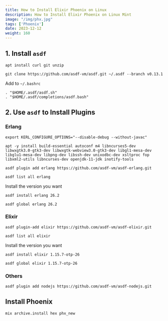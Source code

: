 ```yaml
---
title: How to Install Elixir Phoenix on Linux
description: How to Install Elixir Phoenix on Linux Mint
image: "/img/phx.jpg"
tags: ['Phoenix']
date: 2023-12-12
weight: 160
---
```



## 1. Install `asdf`

```
apt install curl git unzip

git clone https://github.com/asdf-vm/asdf.git ~/.asdf --branch v0.13.1
```

Add to `~/.bashrc`

```
. "$HOME/.asdf/asdf.sh"
. "$HOME/.asdf/completions/asdf.bash"
```


## 2. Use `asdf` to Install Plugins


### Erlang

<!-- apt-get -y install build-essential autoconf m4 libncurses5-dev libwxgtk3.0-gtk3-dev libwxgtk-webview3.0-gtk3-dev libgl1-mesa-dev libglu1-mesa-dev libpng-dev libssh-dev unixodbc-dev xsltproc fop libxml2-utils libncurses-dev openjdk-11-jdk inotify-tools -->

```
export KERL_CONFIGURE_OPTIONS="--disable-debug --without-javac"

apt -y install build-essential autoconf m4 libncurses5-dev libwxgtk3.0-gtk3-dev libwxgtk-webview3.0-gtk3-dev libgl1-mesa-dev libglu1-mesa-dev libpng-dev libssh-dev unixodbc-dev xsltproc fop libxml2-utils libncurses-dev openjdk-11-jdk inotify-tools

asdf plugin add erlang https://github.com/asdf-vm/asdf-erlang.git

asdf list all erlang
```

Install the version you want

```
asdf install erlang 26.2

asdf global erlang 26.2
````


### Elixir 

```
asdf plugin-add elixir https://github.com/asdf-vm/asdf-elixir.git

asdf list all elixir
```

Install the version you want

```
asdf install elixir 1.15.7-otp-26

asdf global elixir 1.15.7-otp-26
````


### Others

```
asdf plugin add nodejs https://github.com/asdf-vm/asdf-nodejs.git
```

## Install Phoenix

```
mix archive.install hex phx_new
```


